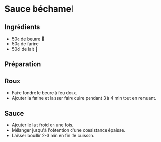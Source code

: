 # Sauce béchamel

## Ingrédients

- 50g de beurre 🧈
- 50g de farine
- 50cl de lait 🥛

## Préparation

## Roux

- Faire fondre le beure à feu doux.
- Ajouter la farine et laisser faire cuire pendant 3 à 4 min tout en remuant.

## Sauce

- Ajouter le lait froid en une fois.
- Mélanger jusqu'à l'obtention d'une consistance épaisse.
- Laisser bouillir 2-3 min en fin de cuisson.
